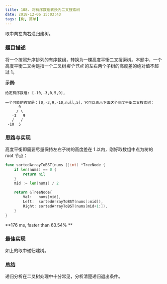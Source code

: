 ```yaml
---
title: 108. 将有序数组转换为二叉搜索树
date: 2018-12-06 15:03:43
tags: [树, 简单]
---
```

取中向左向右递归建树。

<!-- more -->

### 题目描述

将一个按照升序排列的有序数组，转换为一棵高度平衡二叉搜索树。本题中，一个高度平衡二叉树是指一个二叉树*每个节点* 的左右两个子树的高度差的绝对值不超过 1。

**示例:**

```
给定有序数组: [-10,-3,0,5,9],

一个可能的答案是：[0,-3,9,-10,null,5]，它可以表示下面这个高度平衡二叉搜索树：
      0
     / \
   -3   9
   /   /
 -10  5
```



### 思路与实现

高度平衡即需要尽量保持左右子树的高度差在 1 以内，刚好取数组中点为树的 root 节点：

```go
func sortedArrayToBST(nums []int) *TreeNode {
	if len(nums) == 0 {
		return nil
	}
	mid := len(nums) / 2

	return &TreeNode{
		Val:   nums[mid],
		Left:  sortedArrayToBST(nums[:mid]),
		Right: sortedArrayToBST(nums[mid+1:]),
	}
}
```

**176 ms, faster than 63.54% ** 



### 最佳实现

如上的取中递归建树。



### 总结

递归分析在二叉树处理中十分常见，分析清楚递归退出条件。